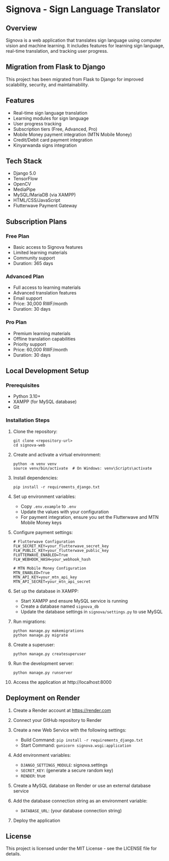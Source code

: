 # Signova - Sign Language Translator

## Overview
Signova is a web application that translates sign language using computer vision and machine learning. It includes features for learning sign language, real-time translation, and tracking user progress.

## Migration from Flask to Django
This project has been migrated from Flask to Django for improved scalability, security, and maintainability.

## Features
- Real-time sign language translation
- Learning modules for sign language
- User progress tracking
- Subscription tiers (Free, Advanced, Pro)
- Mobile Money payment integration (MTN Mobile Money)
- Credit/Debit card payment integration
- Kinyarwanda signs integration

## Tech Stack
- Django 5.0
- TensorFlow
- OpenCV
- MediaPipe
- MySQL/MariaDB (via XAMPP)
- HTML/CSS/JavaScript
- Flutterwave Payment Gateway

## Subscription Plans

### Free Plan
- Basic access to Signova features
- Limited learning materials
- Community support
- Duration: 365 days

### Advanced Plan
- Full access to learning materials
- Advanced translation features
- Email support
- Price: 30,000 RWF/month
- Duration: 30 days

### Pro Plan
- Premium learning materials
- Offline translation capabilities
- Priority support
- Price: 60,000 RWF/month
- Duration: 30 days

## Local Development Setup

### Prerequisites
- Python 3.10+
- XAMPP (for MySQL database)
- Git

### Installation Steps

1. Clone the repository:
   ```
   git clone <repository-url>
   cd signova-web
   ```

2. Create and activate a virtual environment:
   ```
   python -m venv venv
   source venv/bin/activate  # On Windows: venv\Scripts\activate
   ```

3. Install dependencies:
   ```
   pip install -r requirements_django.txt
   ```

4. Set up environment variables:
   - Copy `.env.example` to `.env`
   - Update the values with your configuration
   - For payment integration, ensure you set the Flutterwave and MTN Mobile Money keys

5. Configure payment settings:
   ```
   # Flutterwave Configuration
   FLW_SECRET_KEY=your_flutterwave_secret_key
   FLW_PUBLIC_KEY=your_flutterwave_public_key
   FLUTTERWAVE_ENABLED=True
   FLW_WEBHOOK_HASH=your_webhook_hash

   # MTN Mobile Money Configuration
   MTN_ENABLED=True
   MTN_API_KEY=your_mtn_api_key
   MTN_API_SECRET=your_mtn_api_secret
   ```

6. Set up the database in XAMPP:
   - Start XAMPP and ensure MySQL service is running
   - Create a database named `signova_db`
   - Update the database settings in `signova/settings.py` to use MySQL

5. Run migrations:
   ```
   python manage.py makemigrations
   python manage.py migrate
   ```

6. Create a superuser:
   ```
   python manage.py createsuperuser
   ```

7. Run the development server:
   ```
   python manage.py runserver
   ```

8. Access the application at http://localhost:8000

## Deployment on Render

1. Create a Render account at https://render.com

2. Connect your GitHub repository to Render

3. Create a new Web Service with the following settings:
   - Build Command: `pip install -r requirements_django.txt`
   - Start Command: `gunicorn signova.wsgi:application`

4. Add environment variables:
   - `DJANGO_SETTINGS_MODULE`: signova.settings
   - `SECRET_KEY`: (generate a secure random key)
   - `RENDER`: true

5. Create a MySQL database on Render or use an external database service

6. Add the database connection string as an environment variable:
   - `DATABASE_URL`: (your database connection string)

7. Deploy the application

## License
This project is licensed under the MIT License - see the LICENSE file for details.